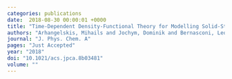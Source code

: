 ```yaml
---
categories: publications
date:  2018-08-30 00:00:01 +0000
title: "Time-Dependent Density-Functional Theory for Modelling Solid-State Fluorescence Emission of Organic Multicomponent Crystals"
authors: "Arhangelskis, Mihails and Jochym, Dominik and Bernasconi, Leonardo and Friscic, Tomislav and Morris, Andrew J and Jones, William"
journal: "J. Phys. Chem. A"
pages: "Just Accepted"
year: "2018"
doi: "10.1021/acs.jpca.8b03481"
volume: ""
---
```

